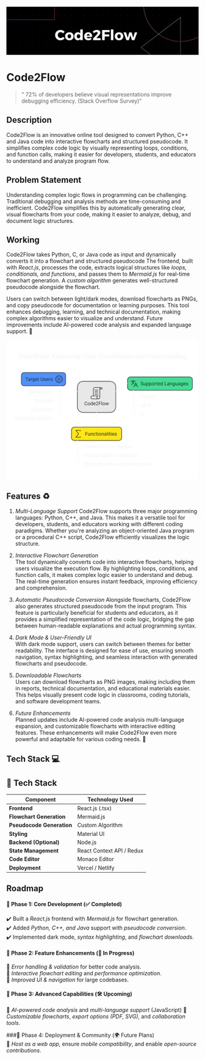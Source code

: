 ![image](https://github.com/mmahesh09/Code2flow/blob/8cd29f842e6b2ba646195202657679b1849fa393/imgs/Black%20Technology%20LinkedIn%20Banner%20(3).png)


# Code2Flow 

 >" 72% of developers believe visual representations improve debugging efficiency. (Stack Overflow Survey)"

## Description

 

Code2Flow is an innovative online tool designed to convert Python, C++ and Java code into interactive flowcharts and structured pseudocode. It simplifies complex code logic by visually representing loops, conditions, and function calls, making it easier for developers, students, and educators to understand and analyze program flow.  


## Problem Statement

Understanding complex logic flows in programming can be challenging. Traditional debugging and analysis methods are time-consuming and inefficient. Code2Flow simplifies this by automatically generating clear, visual flowcharts from your code, making it easier to analyze, debug, and document logic structures.

## Working 

 

Code2Flow takes Python, C, or Java code as input and dynamically converts it into a flowchart and structured pseudocode The frontend, built with *React.js*, processes the code, extracts logical structures like *loops, conditionals, and functions*, and passes them to *Mermaid.js* for real-time flowchart generation. A *custom algorithm* generates well-structured pseudocode alongside the flowchart.  

Users can switch between light/dark modes, download flowcharts as PNGs, and copy pseudocode for documentation or learning purposes. This tool enhances debugging, learning, and technical documentation, making complex algorithms easier to visualize and understand. Future improvements include AI-powered code analysis and expanded language support. 🚀

![image](https://github.com/mmahesh09/Code2flow/blob/aaaa28adbed91e585d5426ab45c818a8e9c4ef56/imgs/Code2Flow_%20Bridging%20Programming%20Logic%20and%20Visual%20Representation%20-%20visual%20selection.png)
## Features ♻️
 

1. *Multi-Language Support*
Code2Flow supports three major programming languages: Python, C++, and Java. This makes it a versatile tool for developers, students, and educators working with different coding paradigms. Whether you're analyzing an object-oriented Java program or a procedural C++ script, Code2Flow efficiently visualizes the logic structure.  

2. *Interactive Flowchart Generation*  
The tool dynamically converts code into interactive flowcharts, helping users visualize the execution flow. By highlighting loops, conditions, and function calls, it makes complex logic easier to understand and debug. The real-time generation ensures instant feedback, improving efficiency and comprehension.  

3. *Automatic Pseudocode Conversion* 
Alongside flowcharts, Code2Flow also generates structured pseudocode from the input program. This feature is particularly beneficial for students and educators, as it provides a simplified representation of the code logic, bridging the gap between human-readable explanations and actual programming syntax.  

4. *Dark Mode & User-Friendly UI*  
With dark mode support, users can switch between themes for better readability. The interface is designed for ease of use, ensuring smooth navigation, syntax highlighting, and seamless interaction with generated flowcharts and pseudocode.  

5. *Downloadable Flowcharts*  
Users can download flowcharts as PNG images, making including them in reports, technical documentation, and educational materials easier. This helps visually present code logic in classrooms, coding tutorials, and software development teams.  

6. *Future Enhancements*  
Planned updates include AI-powered code analysis multi-language expansion, and customizable flowcharts with interactive editing features. These enhancements will make Code2Flow even more powerful and adaptable for various coding needs. 🚀

## Tech Stack 💻

## 📌 Tech Stack  

| Component        | Technology Used   |  
|-----------------|------------------|  
| **Frontend**    | React.js (.tsx)   |  
| **Flowchart Generation** | Mermaid.js   |  
| **Pseudocode Generation** | Custom Algorithm |  
| **Styling**     | Material UI       |  
| **Backend (Optional)** | Node.js       |  
| **State Management** | React Context API / Redux |  
| **Code Editor** | Monaco Editor |  
| **Deployment** | Vercel / Netlify |  


## Roadmap


  

#### 📌 Phase 1: Core Development (✅ Completed)  
✔️ Built a *React.js* frontend with *Mermaid.js* for flowchart generation.  
✔️ Added *Python, C++, and Java* support with *pseudocode conversion*.  
✔️ Implemented dark mode, *syntax highlighting*, and *flowchart downloads*.  

#### 📌 Phase 2: Feature Enhancements (🔄 In Progress)  
🔹 *Error handling & validation* for better code analysis.  
🔹 *Interactive flowchart editing* and *performance optimization*.  
🔹 *Improved UI & navigation* for large codebases.  

#### 📌 Phase 3: Advanced Capabilities (🛠️ Upcoming)  
🚀 *AI-powered code analysis* and *multi-language support* (JavaScript)
🚀 *Customizable flowcharts*, *export options (PDF, SVG)*, and *collaboration tools*.  

###📌 Phase 4: Deployment & Community (🌍 Future Plans)  
🌟 *Host as a web app*, ensure *mobile compatibility*, and enable *open-source contributions*.  

